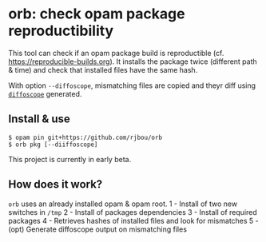 # orb: check opam package reproductibility

This tool can check if an opam package build is reproductible (cf.
https://reproducible-builds.org). It installs the package twice (different path
& time) and check that installed files have the same hash.

With option `--diffoscope`, mismatching files are copied and theyr diff using
[`diffoscope`](https://diffoscope.org/) generated.

## Install & use

```
$ opam pin git+https://github.com/rjbou/orb
$ orb pkg [--diiffoscope]
```

This project is currently in early beta.

## How does it work?

`orb` uses an already installed opam & opam root.
1 - Install of two new switches in `/tmp`
2 - Install of packages dependencies
3 - Install of required packages
4 - Retrieves hashes of installed files and look for mismatches
5 - (opt) Generate diffoscope output on mismatching files
